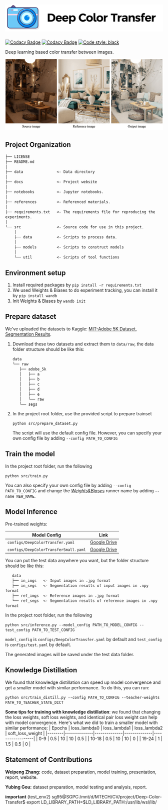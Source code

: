 # ![logo](docs/assets/img/front-logo.png)

[![Codacy Badge](https://app.codacy.com/project/badge/Grade/8e5c795af21f4f899f03095424f31179)](https://www.codacy.com/gh/Wp-Zhang/Deep-Color-Transfer/dashboard?utm_source=github.com&utm_medium=referral&utm_content=Wp-Zhang/Deep-Color-Transfer&utm_campaign=Badge_Grade)
[![Codacy Badge](https://app.codacy.com/project/badge/Coverage/8e5c795af21f4f899f03095424f31179)](https://www.codacy.com/gh/Wp-Zhang/Deep-Color-Transfer/dashboard?utm_source=github.com&utm_medium=referral&utm_content=Wp-Zhang/Deep-Color-Transfer&utm_campaign=Badge_Coverage)
[![Code style: black](https://img.shields.io/badge/code%20style-black-000000.svg)](https://github.com/psf/black)

Deep learning based color transfer between images.

![demo](docs/assets/img/showcase.png)

## Project Organization

    ├── LICENSE
    ├── README.md
    │
    ├── data               <- Data directory
    │
    ├── docs               <- Project website
    │
    ├── notebooks          <- Jupyter notebooks.
    │
    ├── references         <- Referenced materials.
    │
    ├── requirements.txt   <- The requirements file for reproducing the experiments.
    │
    └── src                <- Source code for use in this project.
        │
        ├── data           <- Scripts to process data.
        │  
        ├── models         <- Scripts to construct models
        │
        └── util           <- Scripts of tool functions

## Environment setup

1.  Install required packages by `pip install -r requirements.txt`
2.  We used Weights & Biases to do experiment tracking, you can install it by `pip install wandb`
3.  Init Weights & Biases by `wandb init`

## Prepare dataset

We've uploaded the datasets to Kaggle: [MIT-Adobe 5K Dataset](https://www.kaggle.com/datasets/weipengzhang/adobe-fivek), [Segmentation Results](https://www.kaggle.com/datasets/weipengzhang/beit2-adobe5k).

1.  Download these two datasets and extract them to `data/raw`, the data folder structure should be like this:

        data
        └── raw
           ├── adobe_5k
           │   ├── a
           │   ├── b
           │   ├── c
           │   ├── d
           │   ├── e
           │   └── raw
           └── segs

2.  In the project root folder, use the provided script to prepare trainset

    ```shell
    python src/prepare_dataset.py
    ```

    The script will use the default config file. However, you can specify your own config file by adding `--config PATH_TO_CONFIG`

## Train the model

In the project root folder, run the following

```shell
python src/train.py
```

You can also specify your own config file by adding `--config PATH_TO_CONFIG` and change the _[Weights&Biases](https://wandb.ai/)_ runner name by adding `--name NEW_NAME`.

## Model Inference

Pre-trained weights:

| Model Config | Link |
|--------------|------|
| `configs/DeepColorTransfer.yaml` | [Google Drive](https://drive.google.com/file/d/1Q2UeXFE-JDJncu_41Cx2BLnzj7WODe8g/view?usp=share_link) |
| `configs/DeepColorTransferSmall.yaml` | [Google Drive](https://drive.google.com/file/d/1NWMrPZvqZJH7i-z0k7Fc1UK_pZE1-udr/view?usp=share_link) |

You can put the test data anywhere you want, but the folder structure should be like this:

       data
       ├── in_imgs   <- Input images in .jpg format
       ├── in_segs   <- Segmentation results of input images in .npy format
       ├── ref_imgs  <- Reference images in .jpg format
       └── ref_segs  <- Segmentation results of reference images in .npy format

In the project root folder, run the following

```shell
python src/inference.py --model_config PATH_TO_MODEL_CONFIG --test_config PATH_TO_TEST_CONFIG
```

`model_config` is `configs/DeepColorTransfer.yaml` by default and `test_config` is `configs/test.yaml` by default.

The generated images will be saved under the test data folder.

## Knowledge Distillation

We found that knowledge distillation can speed up model convergence and get a smaller model with similar performance. To do this, you can run:

```shell
python src/train_distill.py --config PATH_TO_CONFIG --teacher-weights PATH_TO_TEACHER_STATE_DICT
```

**Some tips for training with knowledge distillation**: we found that changing the loss weights, soft loss weights, and identical pair loss weight can help with model convergence. Here's what we did to train a smaller model with similar performance:
| Epochs | loss_lambda0 | loss_lambda1 | loss_lambda2 | soft_loss_weight |
|--------|--------------|--------------|--------------|------------------|
| 0-9    | 0.5          | 10           | 10           | 0.5              |
| 10-18  | 0.5          | 10           | 10           | 0                |
| 19-24  | 1            | 1.5          | 0.5          | 0                |

## Statement of Contributions

**Weipeng Zhang:** code, dataset preparation, model training, presentation, report, website.

**Yubing Gou:** dataset preparation, model testing and analysis, report.



**important**
(test_env2) sg95@SGPC:/mnt/d/MTECH/CV/project/Deep-Color-Transfer$ export LD_LIBRARY_PATH=$LD_LIBRARY_PATH:/usr/lib/wsl/lib/
